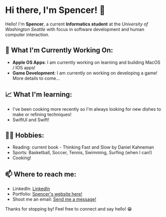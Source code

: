 <h1>Hi there, I'm Spencer! 👋</h1>

<p>Hello! I'm <strong>Spencer</strong>, a current <strong>Informatics student</strong> at the <em>University of Washington Seattle</em> with focus in software development and human computer interaction.</p>

<h2>🌱 What I'm Currently Working On:</h2>
<ul>
  <li><strong>Apple OS Apps</strong>: I am currently working on learning and building MacOS / IOS apps!</li>
  <li><strong>Game Development</strong>: I am currently on working on developing a game! More details to come...</li>
</ul>

<h2>📈 What I'm learning:</h2>
<ul>
  <li>I've been cooking more recently so I'm always looking for new dishes to make or refining techniques!</li>
  <li>SwiftUI and Swift!</li>
</ul>

<h2>🏄‍♂️ Hobbies:</h2>
<ul>
  <li>Reading: current book - Thinking Fast and Slow by Daniel Kahneman</li>
  <li>Sports: Basketball, Soccer, Tennis, Swimming, Surfing (when I can!) </li>
  <li>Cooking!</li>
</ul>

<h2>📫 Where to reach me:</h2>
<ul>
  <li>LinkedIn: <a href="https://www.linkedin.com/in/spencergard/">LinkedIn</a></li>
  <li>Portfolio: <a href="https://gardnas.github.io/sweb2.0/">Spencer's website here!</a></li>
  <li>Shoot me an email: <a href="mailto:sdgard863@gmail.com">Send me a message!</a></li>
</ul>

<p>Thanks for stopping by! Feel free to connect and say hello! 😁</p>


<!--<img src="https://github-readme-stats.vercel.app/api/top-langs/?username=gardnas&layout=compact"/> -->
